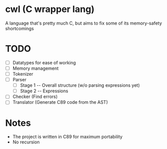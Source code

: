 # cwl (C wrapper lang)
A language that's pretty much C, but aims to fix some of its memory-safety shortcomings

# TODO
- [ ] Datatypes for ease of working
- [ ] Memory management
- [ ] Tokenizer
- [ ] Parser
  - [ ] Stage 1 -- Overall structure (w/o parsing expressions yet)
  - [ ] Stage 2 -- Expressions
- [ ] Checker (Find errors)
- [ ] Translator (Generate C89 code from the AST)

# Notes
- The project is written in C89 for maximum portability
- No recursion
